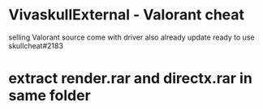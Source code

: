 # VivaskullExternal - Valorant cheat
selling Valorant source come with driver also already update ready to use skullcheat#2183
# extract render.rar and directx.rar in same folder
